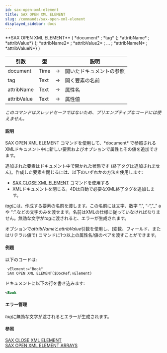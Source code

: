 ```yaml
---
id: sax-open-xml-element
title: SAX OPEN XML ELEMENT
slug: /commands/sax-open-xml-element
displayed_sidebar: docs
---
```


<!--REF #_command_.SAX OPEN XML ELEMENT.Syntax-->**SAX OPEN XML ELEMENT** ( *document* ; *tag* {; *attribName* ; *attribValue*} {; *attribName2* ; *attribValue2* ; ... ; *attribNameN* ; *attribValueN*} )<!-- END REF-->
<!--REF #_command_.SAX OPEN XML ELEMENT.Params-->
| 引数 | 型 |  | 説明 |
| --- | --- | --- | --- |
| document | Time | &#8594;  | 開いたドキュメントの参照 |
| tag | Text | &#8594;  | 開く要素の名前 |
| attribName | Text | &#8594;  | 属性名 |
| attribValue | Text | &#8594;  | 属性値 |

<!-- END REF-->

*このコマンドはスレッドセーフではないため、プリエンプティブなコードには使えません。*


#### 説明 

<!--REF #_command_.SAX OPEN XML ELEMENT.Summary-->SAX OPEN XML ELEMENT コマンドを使用して、*document* で参照されるXMLドキュメント中に新しい要素およびオプションで属性とその値を追加できます。<!-- END REF--> 

追加された要素はドキュメント中で開かれた状態です (終了タグは追加されません)。作成した要素を閉じるには、以下のいずれかの方法を使用します:

* [SAX CLOSE XML ELEMENT](sax-close-xml-element.md "SAX CLOSE XML ELEMENT") コマンドを使用する
* XMLドキュメントを閉じる。4Dは自動で必要なXML終了タグを追加します。

*tag*には、作成する要素の名前を渡します。この名前には文字、数字 “.”, “-“,”\_” aや “:”.などの文字のみを渡せます。名前はXMLの仕様に従っていなければなりません。無効な文字が*tag*に渡されると、エラーが生成されます。

オプションで*attribName*と*attribValue*引数を使用し、(変数、フィールド、またはリテラル値で) コマンドに1つ以上の属性名/値のペアを渡すことができます。

#### 例題 

以下のコードは:

```4d
 vElement:="Book"
 SAX OPEN XML ELEMENT($DocRef;vElement)
```

ドキュメントに以下の行を書き込みます: 

```XML
<Book
```

#### エラー管理 

*tag*に無効な文字が渡されるとエラーが生成されます。

#### 参照 

[SAX CLOSE XML ELEMENT](sax-close-xml-element.md)  
[SAX OPEN XML ELEMENT ARRAYS](sax-open-xml-element-arrays.md)  